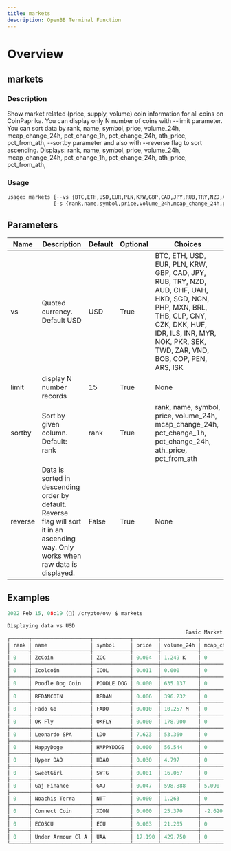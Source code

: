 ```yaml
---
title: markets
description: OpenBB Terminal Function
---
```


# Overview

## markets

### Description

Show market related (price, supply, volume) coin information for all coins on CoinPaprika. You can display only N number of coins with --limit parameter. You can sort data by rank, name, symbol, price, volume_24h, mcap_change_24h, pct_change_1h, pct_change_24h, ath_price, pct_from_ath, --sortby parameter and also with --reverse flag to sort ascending. Displays: rank, name, symbol, price, volume_24h, mcap_change_24h, pct_change_1h, pct_change_24h, ath_price, pct_from_ath,

### Usage

```python
usage: markets [--vs {BTC,ETH,USD,EUR,PLN,KRW,GBP,CAD,JPY,RUB,TRY,NZD,AUD,CHF,UAH,HKD,SGD,NGN,PHP,MXN,BRL,THB,CLP,CNY,CZK,DKK,HUF,IDR,ILS,INR,MYR,NOK,PKR,SEK,TWD,ZAR,VND,BOB,COP,PEN,ARS,ISK}] [-l LIMIT]
               [-s {rank,name,symbol,price,volume_24h,mcap_change_24h,pct_change_1h,pct_change_24h,ath_price,pct_from_ath}] [-r]
```

## Parameters

| Name | Description | Default | Optional | Choices |
| ---- | ----------- | ------- | -------- | ------- |
| vs | Quoted currency. Default USD | USD | True | BTC, ETH, USD, EUR, PLN, KRW, GBP, CAD, JPY, RUB, TRY, NZD, AUD, CHF, UAH, HKD, SGD, NGN, PHP, MXN, BRL, THB, CLP, CNY, CZK, DKK, HUF, IDR, ILS, INR, MYR, NOK, PKR, SEK, TWD, ZAR, VND, BOB, COP, PEN, ARS, ISK |
| limit | display N number records | 15 | True | None |
| sortby | Sort by given column. Default: rank | rank | True | rank, name, symbol, price, volume_24h, mcap_change_24h, pct_change_1h, pct_change_24h, ath_price, pct_from_ath |
| reverse | Data is sorted in descending order by default. Reverse flag will sort it in an ascending way. Only works when raw data is displayed. | False | True | None |

## Examples

```python
2022 Feb 15, 08:19 (🦋) /crypto/ov/ $ markets

Displaying data vs USD
                                                          Basic Market Information
┌──────┬───────────────────┬────────────┬────────┬────────────┬─────────────────┬───────────────┬────────────────┬───────────┬──────────────┐
│ rank │ name              │ symbol     │ price  │ volume_24h │ mcap_change_24h │ pct_change_1h │ pct_change_24h │ ath_price │ pct_from_ath │
├──────┼───────────────────┼────────────┼────────┼────────────┼─────────────────┼───────────────┼────────────────┼───────────┼──────────────┤
│ 0    │ ZcCoin            │ ZCC        │ 0.004  │ 1.249 K    │ 0               │ -0.230        │ -1.290         │ 0.014     │ -72.510      │
├──────┼───────────────────┼────────────┼────────┼────────────┼─────────────────┼───────────────┼────────────────┼───────────┼──────────────┤
│ 0    │ Icolcoin          │ ICOL       │ 0.011  │ 0.000      │ 0               │ -0.040        │ 3.100          │ 1.099     │ -98.990      │
├──────┼───────────────────┼────────────┼────────┼────────────┼─────────────────┼───────────────┼────────────────┼───────────┼──────────────┤
│ 0    │ Poodle Dog Coin   │ POODLE DOG │ 0.000  │ 635.137    │ 0               │ 0             │ 0              │ nan       │ nan          │
├──────┼───────────────────┼────────────┼────────┼────────────┼─────────────────┼───────────────┼────────────────┼───────────┼──────────────┤
│ 0    │ REDANCOIN         │ REDAN      │ 0.006  │ 396.232    │ 0               │ -0.040        │ 4.110          │ 0.017     │ -66.030      │
├──────┼───────────────────┼────────────┼────────┼────────────┼─────────────────┼───────────────┼────────────────┼───────────┼──────────────┤
│ 0    │ Fado Go           │ FADO       │ 0.010  │ 10.257 M   │ 0               │ 1.250         │ -25.140        │ 0.021     │ -49.900      │
├──────┼───────────────────┼────────────┼────────┼────────────┼─────────────────┼───────────────┼────────────────┼───────────┼──────────────┤
│ 0    │ OK Fly            │ OKFLY      │ 0.000  │ 178.900    │ 0               │ -0.340        │ 0.540          │ 0.000     │ -6.600       │
├──────┼───────────────────┼────────────┼────────┼────────────┼─────────────────┼───────────────┼────────────────┼───────────┼──────────────┤
│ 0    │ Leonardo SPA      │ LDO        │ 7.623  │ 53.360     │ 0               │ -0.260        │ -0.180         │ 8.860     │ -13.930      │
├──────┼───────────────────┼────────────┼────────┼────────────┼─────────────────┼───────────────┼────────────────┼───────────┼──────────────┤
│ 0    │ HappyDoge         │ HAPPYDOGE  │ 0.000  │ 56.544     │ 0               │ -0.210        │ -5             │ 0.000     │ -23.840      │
├──────┼───────────────────┼────────────┼────────┼────────────┼─────────────────┼───────────────┼────────────────┼───────────┼──────────────┤
│ 0    │ Hyper DAO         │ HDAO       │ 0.030  │ 4.797      │ 0               │ -0.230        │ -0.130         │ 0.031     │ -2.500       │
├──────┼───────────────────┼────────────┼────────┼────────────┼─────────────────┼───────────────┼────────────────┼───────────┼──────────────┤
│ 0    │ SweetGirl         │ SWTG       │ 0.001  │ 16.067     │ 0               │ -0.210        │ 6.340          │ 0.001     │ -1           │
├──────┼───────────────────┼────────────┼────────┼────────────┼─────────────────┼───────────────┼────────────────┼───────────┼──────────────┤
│ 0    │ Gaj Finance       │ GAJ        │ 0.047  │ 598.888    │ 5.090           │ 0.280         │ 5.090          │ 0.568     │ -91.780      │
├──────┼───────────────────┼────────────┼────────┼────────────┼─────────────────┼───────────────┼────────────────┼───────────┼──────────────┤
│ 0    │ Noachis Terra     │ NTT        │ 0.000  │ 1.263      │ 0               │ -0.210        │ 6.250          │ 0.000     │ -85.260      │
├──────┼───────────────────┼────────────┼────────┼────────────┼─────────────────┼───────────────┼────────────────┼───────────┼──────────────┤
│ 0    │ Connect Coin      │ XCON       │ 0.000  │ 25.370     │ -2.620          │ -0.040        │ -2.620         │ 0.696     │ -99.960      │
├──────┼───────────────────┼────────────┼────────┼────────────┼─────────────────┼───────────────┼────────────────┼───────────┼──────────────┤
│ 0    │ ECOSCU            │ ECU        │ 0.003  │ 21.205     │ 0               │ -0.210        │ 1.680          │ 0.004     │ -23.090      │
├──────┼───────────────────┼────────────┼────────┼────────────┼─────────────────┼───────────────┼────────────────┼───────────┼──────────────┤
│ 0    │ Under Armour Cl A │ UAA        │ 17.190 │ 429.750    │ 0               │ 0             │ -1.770         │ 27.140    │ -36.660      │
└──────┴───────────────────┴────────────┴────────┴────────────┴─────────────────┴───────────────┴────────────────┴───────────┴──────────────┘
```
